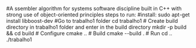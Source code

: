#A ssembler algorithm for systems software discipline built in C++ with strong use of object-oriented principles
steps to run:
    #install:
    sudo apt-get install libboost-dev
    #Go to  trabalho1 folder
    cd trabalho1
    # Create build directory in trabalho1 folder and enter in the build directory
    mkdir -p build && cd build 
    # Configure
    cmake  ..
    # Build
    cmake --build .
    # Run
    cd ..
    ./trabalho1
